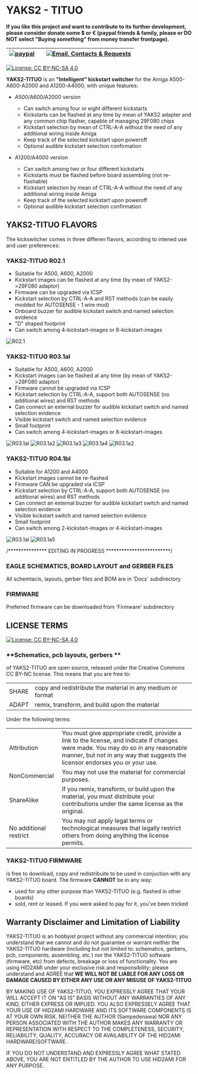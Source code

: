 # YAKS2 - TITUO


**If you like this project and want to contribute to its further development, please consider donate some $ or € (paypal friends & family, please or DO NOT select "Buying something" from money transfer frontpage).** 

| [![paypal](https://www.paypalobjects.com/en_US/i/btn/btn_donateCC_LG.gif)](https://paypal.me/mrkbrr)||[![Email, Contacts & Requests](https://github.com/EmberHeavyIndustries/Depot/blob/master/Pics/EmailSticker.jpg?raw=true)](mailto:EmberHEavyIndustries@gmail.com)|
| ------------------------------ | ---------------------------------------------- | --------------------------- |


[![License: CC BY-NC-SA 4.0](https://img.shields.io/badge/License-CC%20BY--NC--SA%204.0-lightgrey.svg)](https://creativecommons.org/licenses/by-nc-sa/4.0/)


**YAKS2-TITUO** is an **"Intelligent" kickstart switcher** for the Amiga A500-A600-A2000 and A1200-A4000, with unique features:

- A500/A600/A2000 version
  - Can switch among four or eight different kickstarts
  - Kickstarts can be flashed at any time by mean of YAKS2 adapter and any common chip flasher, capable of managing 29F080 chips
  - Kickstart selection by mean of CTRL-A-A without the need of any additional wiring inside Amiga
  - Keep track of the selected kickstart upon poweroff
  - Optional audible kickstart selection confirmation 

- A1200/A4000 version
  - Can switch among two or four different kickstarts
  - Kickstarts must be flashed before board assembling (not re-flashable)
  - Kickstart selection by mean of CTRL-A-A without the need of any additional wiring inside Amiga
  - Keep track of the selected kickstart upon poweroff
  - Optional audible kickstart selection confirmation 

## YAKS2-TITUO FLAVORS

The kickswitcher comes in three differen flavors, according to intened use and user preferences:


### **YAKS2-TITUO R02.1**

- Suitable for A500, A600, A2000
- Kickstart images can be flashed at any time (by mean of YAKS2->29F080 adaptor)
- Firmware can be upgraded via ICSP
- Kickstart selection by CTRL-A-A and RST methods (can be easily modded for AUTOSENSE - 1 wire mod)
- Onboard buzzer for audible kickstart switch and named selection evidence
- "D" shaped footprint
- Can switch among 4-kickstart-images or 8-kickstart-images

![R02.1](https://github.com/EmberHeavyIndustries/YAKS2-TITUO/blob/master/Pics/YAKS2-TITUO_300.jpg)





### **YAKS2-TITUO R03.1al**

- Suitable for A500, A600, A2000
- Kickstart images can be flashed at any time (by mean of YAKS2->29F080 adaptor)
- Firmware cannot be upgraded via ICSP
- Kickstart selection by CTRL-A-A, support both AUTOSENSE (no additional wires) and RST methods
- Can connect an external buzzer for audible kickstart switch and named selection evidence
- Visible kickstart switch and named selection evidence
- Small footprint
- Can switch among 4-kickstart-images or 8-kickstart-images

![R03.1al](https://github.com/EmberHeavyIndustries/YAKS2-TITUO/blob/master/Pics/01.500.300.jpg)
![R03.1a2](https://github.com/EmberHeavyIndustries/YAKS2-TITUO/blob/master/Pics/02.500.300.jpg)
![R03.1a3](https://github.com/EmberHeavyIndustries/YAKS2-TITUO/blob/master/Pics/03.500.300.jpg)
![R03.1a4](https://github.com/EmberHeavyIndustries/YAKS2-TITUO/blob/master/Pics/04.500.300.jpg)
![R03.1a2](https://github.com/EmberHeavyIndustries/YAKS2-TITUO/blob/master/Pics/02.1200.300.jpg)




### **YAKS2-TITUO R04.1bl**

- Suitable for A1200 and A4000
- Kickstart images cannot be re-flashed 
- Firmware CAN be upgraded via ICSP
- Kickstart selection by CTRL-A-A, support both AUTOSENSE (no additional wires) and RST methods
- Can connect an external buzzer for audible kickstart switch and named selection evidence
- Visible kickstart switch and named selection evidence
- Small footprint
- Can switch among 2-kickstart-images or 4-kickstart-images

![R03.1al](https://github.com/EmberHeavyIndustries/YAKS2-TITUO/blob/master/Pics/01.1200.300.jpg)
![R03.1a5](https://github.com/EmberHeavyIndustries/YAKS2-TITUO/blob/master/Pics/05.500.300.jpg)

/*************** EDITING IN PROGRESS *************************/



### **EAGLE SCHEMATICS, BOARD LAYOUT and GERBER FILES**

All schemtacis, layouts, gerber files and BOM are in 'Docs' subdirectory

### **FIRMWARE**

Preferred firmware can be downloaded from 'Firmware' subdirectory


## **LICENSE TERMS**
[![License: CC BY-NC-SA 4.0](https://img.shields.io/badge/License-CC%20BY--NC--SA%204.0-lightgrey.svg)](https://creativecommons.org/licenses/by-nc-sa/4.0/)

### **Schematics, pcb layouts,  gerbers **
of YAKS2-TITUO are open source, released under the Creative Commons CC BY-NC license.
This means that you are free to:

|                      |                                                                        |
| -------------------- | ---------------------------------------------------------------------- |
|      SHARE           |      copy and redistribute the material in any medium or format        |
|      ADAPT           |      remix, transform, and build upon the material                     |

      
Under the following terms:

|                       |                                                                        |
| --------------------- | ---------------------------------------------------------------------- |
|     Attribution       | You must give appropriate credit, provide a link to the license, and indicate if changes were made. You may do so in any reasonable manner, but not in any way that suggests the licensor endorses you or your use. |
|      NonCommercial    | You may not use the material for commercial purposes.                  |
|      ShareAlike       | If you remix, transform, or build upon the material, you must distribute your contributions under the same license as the original.          |
| No additional restrict| You may not apply legal terms or technological measures that legally restrict others from doing anything the license permits.  |


### **YAKS2-TITUO FIRMWARE** 
is free to download, copy and redistribuite to be used in conjuction with any YAKS2-TITUO board.
The firmware **CANNOT** be in any way:
- used for any other purpose than YAKS2-TITUO (e.g. flashed in other boards)
- sold, rent or leased. If you were asked to pay for it, you've been tricked


## **Warranty Disclaimer and Limitation of Liability**

YAKS2-TITUO is an hobbyist project without any commercial intention; you understand that we cannot and do not guarantee or warrant neither the YAKS2-TITUO hardware (including but not limited to: schematics, gerbers, pcb, components, assembling, etc.) nor the YAKS2-TITUO software (firmware, etc) from defects, breakage or loss of functionality. You are using HID2AMI under your exclusive risk and responsibility; please understand and AGREE that **WE WILL NOT BE LIABLE FOR ANY LOSS OR DAMAGE CAUSED BY EITHER ANY USE OR ANY MISUSE OF YAKS2-TITUO**

BY MAKING USE OF YAKS2-TITUO, YOU EXPRESSLY AGREE THAT YOUR WILL ACCEPT IT ON "AS IS" BASIS WITHOUT ANY WARRANTIES OF ANY KIND, EITHER EXPRESS OR IMPLIED. YOU ALSO EXPRESSELY AGREE THAT YOUR USE OF HID2AMI HARDWARE AND ITS SOFTWARE COMPONENTS IS AT YOUR OWN RISK. NEITHER THE AUTHOR (Sampedenawa) NOR ANY PERSON ASSOCIATED WITH THE AUTHOR MAKES ANY WARRANTY OR REPRESENTATION WITH RESPECT TO THE COMPLETENESS, SECURITY, RELIABILITY, QUALITY, ACCURACY OR AVAILABILITY OF THE HID2AMI HARDWARE/SOFTWARE.

IF YOU DO NOT UNDERSTAND AND EXPRESSLY AGREE WHAT STATED ABOVE, YOU ARE NOT ENTITLED BY THE AUTHOR TO USE HID2AMI FOR ANY PURPOSE.
